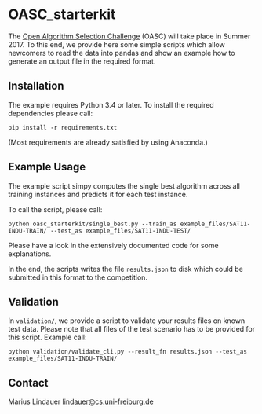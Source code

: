 # OASC_starterkit

The [Open Algorithm Selection Challenge](http://www.coseal.net/open-algorithm-selection-challenge-2017-oasc/) (OASC) will take place in Summer 2017. 
To this end, we provide here some simple scripts
which allow newcomers to read the data into pandas
and show an example how to generate an output file in the required format.

## Installation

The example requires Python 3.4 or later.
To install the required dependencies please call:

``` pip install -r requirements.txt ```

(Most requirements are already satisfied by using Anaconda.)

## Example Usage

The example script simpy computes the single best algorithm across all training instances
and predicts it for each test instance.

To call the script, please call:

```python oasc_starterkit/single_best.py --train_as example_files/SAT11-INDU-TRAIN/ --test_as example_files/SAT11-INDU-TEST/```

Please have a look in the extensively documented code 
for some explanations.

In the end, the scripts writes the file `results.json` to disk
which could be submitted in this format to the competition.

## Validation

In `validation/`, we provide a script to validate your results files 
on known test data. Please note that all files of the test scenario has to be provided for this script.
Example call:

```python validation/validate_cli.py --result_fn results.json --test_as example_files/SAT11-INDU-TRAIN/``` 

## Contact

Marius Lindauer
lindauer@cs.uni-freiburg.de

